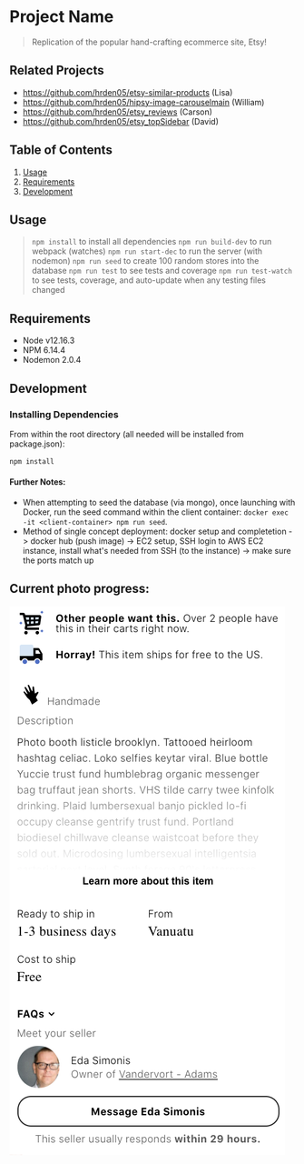 # Project Name

> Replication of the popular hand-crafting ecommerce site, Etsy!

## Related Projects

  - https://github.com/hrden05/etsy-similar-products (Lisa)
  - https://github.com/hrden05/hipsy-image-carouselmain (William)
  - https://github.com/hrden05/etsy_reviews (Carson)
  - https://github.com/hrden05/etsy_topSidebar (David)


## Table of Contents

1. [Usage](#Usage)
1. [Requirements](#requirements)
1. [Development](#development)

## Usage

> `npm install` to install all dependencies
> `npm run build-dev` to run webpack (watches)
> `npm run start-dec` to run the server (with nodemon)
> `npm run seed` to create 100 random stores into the database
> `npm run test` to see tests and coverage
> `npm run test-watch` to see tests, coverage, and auto-update when any testing files changed

## Requirements

<!-- An `nvmrc` file is included if using [nvm](https://github.com/creationix/nvm). -->
- Node v12.16.3
- NPM 6.14.4
- Nodemon 2.0.4

## Development

### Installing Dependencies

From within the root directory (all needed will be installed from package.json):

```sh
npm install
```
#### Further Notes:

- When attempting to seed the database (via mongo), once launching with Docker, run the seed command within the client container: `docker exec -it <client-container> npm run seed`.
- Method of single concept deployment: docker setup and completetion -> docker hub (push image) -> EC2 setup, SSH login to AWS EC2 instance, install what's needed from SSH (to the instance) -> make sure the ports match up

## Current photo progress:

![Image of client side](public/sample.png)
